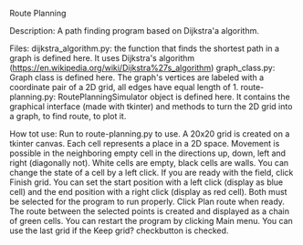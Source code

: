 Route Planning

Description:
A path finding program based on Dijkstra'a algorithm.

Files:
dijkstra_algorithm.py: the function that finds the shortest path in a graph is defined here. It uses Dijkstra's algorithm (https://en.wikipedia.org/wiki/Dijkstra%27s_algorithm)
graph_class.py: Graph class is defined here. The graph's vertices are labeled with a coordinate pair of a 2D grid, all edges have equal length of 1.
route-planning.py: RoutePlanningSimulator object is defined here. It contains the graphical interface (made with tkinter) and methods to turn the 2D grid into a graph, to find route, to plot it.

How tot use:
Run to route-planning.py to use.
A 20x20 grid is created on a tkinter canvas. Each cell represents a place in a 2D space. Movement is possible in the neighboring empty cell in the directions up, down, left and right (diagonally not). White cells are empty, black cells are walls. You can change the state of a cell by a left click. If you are ready with the field, click Finish grid.
You can set the start position with a left click (display as blue cell) and the end position with a right click (display as red cell). Both must be selected for the program to run properly. Click Plan route when ready.
The route between the selected points is created and displayed as a chain of green cells.
You can restart the program by clicking Main menu. You can use the last grid if the Keep grid? checkbutton is checked.

